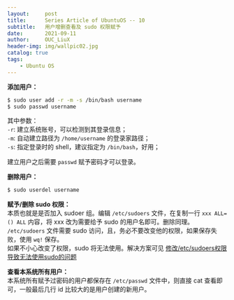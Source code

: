 ```yaml
---
layout:     post
title:      Series Article of UbuntuOS -- 10       
subtitle:   用户增删查看及 sudo 权限赋予               
date:       2021-09-11
author:     OUC_LiuX
header-img: img/wallpic02.jpg
catalog: true
tags:
    - Ubuntu OS
---
```


**添加用户：**       
```bash       
$ sudo user add -r -m -s /bin/bash username      
$ sudo passwd username
```     
其中参数：     
`-r`: 建立系统账号，可以检测到其登录信息；      
`-m`: 自动建立路径为 `/home/username` 的登录家路径；      
`-s`: 指定登录时的 shell，建议指定为 `/bin/bash`，好用；       

建立用户之后需要 `passwd` 赋予密码才可以登录。       

**删除用户：**      
```bash     
$ sudo userdel username       
```      

**赋予/删除 sudo 权限：**       
本质也就是是否加入 sudoer 组。编辑 `/etc/sudoers` 文件，在复制一行 `xxx ALL=() ALL` 内容，将 xxx 改为需要给予 sudo 的用户名即可。删除同理。     
`/etc/sudoers` 文件需要 sudo 访问，且，务必不要改变他的权限，如果保存失败，使用 `wq!` 保存。      
如果不小心改变了权限，sudo 将无法使用。解决方案可见 [修改/etc/sudoers权限导致无法使用sudo的问题]()

**查看本系统所有用户：**       
本系统所有赋予过密码的用户都保存在 `/etc/passwd` 文件中，则直接 cat 查看即可，一般最后几行 id 比较大的是用户创建的新用户。       